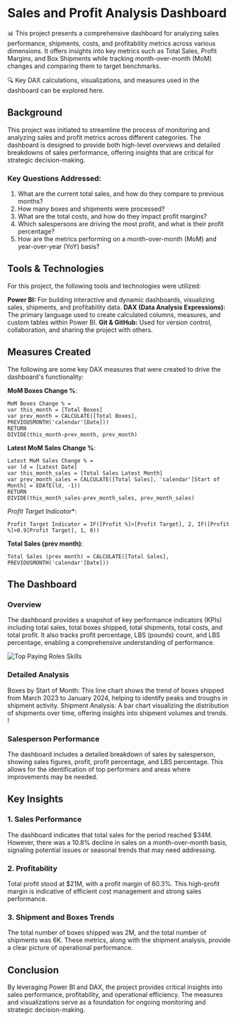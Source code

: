 # Sales and Profit Analysis Dashboard

📊 This project presents a comprehensive dashboard for analyzing sales performance, shipments, costs, and profitability metrics across various dimensions. It offers insights into key metrics such as Total Sales, Profit Margins, and Box Shipments while tracking month-over-month (MoM) changes and comparing them to target benchmarks.

🔍 Key DAX calculations, visualizations, and measures used in the dashboard can be explored here.

## Background

This project was initiated to streamline the process of monitoring and analyzing sales and profit metrics across different categories. The dashboard is designed to provide both high-level overviews and detailed breakdowns of sales performance, offering insights that are critical for strategic decision-making.

### Key Questions Addressed:

1. What are the current total sales, and how do they compare to previous months?
2. How many boxes and shipments were processed?
3. What are the total costs, and how do they impact profit margins?
4. Which salespersons are driving the most profit, and what is their profit percentage?
5. How are the metrics performing on a month-over-month (MoM) and year-over-year (YoY) basis?

## Tools & Technologies

For this project, the following tools and technologies were utilized:

**Power BI:** For building interactive and dynamic dashboards, visualizing sales, shipments, and profitability data.
**DAX (Data Analysis Expressions):** The primary language used to create calculated columns, measures, and custom tables within Power BI.
**Git & GitHub:** Used for version control, collaboration, and sharing the project with others.

## Measures Created

The following are some key DAX measures that were created to drive the dashboard's functionality:

**MoM Boxes Change %**:
```dax
MoM Boxes Change % =
var this_month = [Total Boxes]
var prev_month = CALCULATE([Total Boxes], PREVIOUSMONTH('calendar'[Date]))
RETURN
DIVIDE(this_month-prev_month, prev_month)
```

**Latest MoM Sales Change %**:
```dax
Latest MoM Sales Change % =
var ld = [Latest Date]
var this_month_sales = [Total Sales Latest Month]
var prev_month_sales = CALCULATE([Total Sales], 'calendar'[Start of Month] = EDATE(ld, -1))
RETURN
DIVIDE(this_month_sales-prev_month_sales, prev_month_sales)
```

*Profit Target Indicator**:
```dax
Profit Target Indicator = IF([Profit %]>[Profit Target], 2, IF([Profit %]>0.9[Profit Target], 1, 0))
```

**Total Sales (prev month)**:
```dax
Total Sales (prev month) = CALCULATE([Total Sales], PREVIOUSMONTH('calendar'[Date]))
```

## The Dashboard

### Overview

The dashboard provides a snapshot of key performance indicators (KPIs) including total sales, total boxes shipped, total shipments, total costs, and total profit. It also tracks profit percentage, LBS (pounds) count, and LBS percentage, enabling a comprehensive understanding of performance.

![Top Paying Roles Skills]("C:\Users\Jonas\OneDrive\Desktop\Chocolate_Sales_Dashboard.png")

### Detailed Analysis

Boxes by Start of Month: This line chart shows the trend of boxes shipped from March 2023 to January 2024, helping to identify peaks and troughs in shipment activity.
Shipment Analysis: A bar chart visualizing the distribution of shipments over time, offering insights into shipment volumes and trends.
!

### Salesperson Performance

The dashboard includes a detailed breakdown of sales by salesperson, showing sales figures, profit, profit percentage, and LBS percentage. This allows for the identification of top performers and areas where improvements may be needed.

## Key Insights

### 1. Sales Performance

The dashboard indicates that total sales for the period reached $34M. However, there was a 10.8% decline in sales on a month-over-month basis, signaling potential issues or seasonal trends that may need addressing.

### 2. Profitability

Total profit stood at $21M, with a profit margin of 60.3%. This high-profit margin is indicative of efficient cost management and strong sales performance.

### 3. Shipment and Boxes Trends

The total number of boxes shipped was 2M, and the total number of shipments was 6K. These metrics, along with the shipment analysis, provide a clear picture of operational performance.

## Conclusion

By leveraging Power BI and DAX, the project provides critical insights into sales performance, profitability, and operational efficiency. The measures and visualizations serve as a foundation for ongoing monitoring and strategic decision-making.
